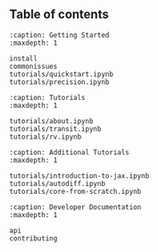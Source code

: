 ```{include} ../README.md
```

## Table of contents

```{toctree}
:caption: Getting Started
:maxdepth: 1

install
commonissues
tutorials/quickstart.ipynb
tutorials/precision.ipynb
```

```{toctree}
:caption: Tutorials
:maxdepth: 1

tutorials/about.ipynb
tutorials/transit.ipynb
tutorials/rv.ipynb
```

```{toctree}
:caption: Additional Tutorials
:maxdepth: 1

tutorials/introduction-to-jax.ipynb
tutorials/autodiff.ipynb
tutorials/core-from-scratch.ipynb
```

```{toctree}
:caption: Developer Documentation
:maxdepth: 1

api
contributing

```
